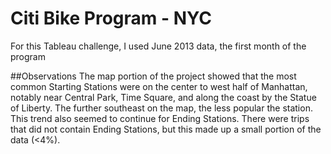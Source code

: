 # Citi Bike Program - NYC

For this Tableau challenge, I used June 2013 data, the first month of the program

##Observations
The map portion of the project showed that the most common Starting Stations were on the center to west half of Manhattan, notably near Central Park, Time Square, and along the coast by the Statue of Liberty. The further southeast on the map, the less popular the station. This trend also seemed to continue for Ending Stations. There were trips that did not contain Ending Stations, but this made up a small portion of the data (<4%).

